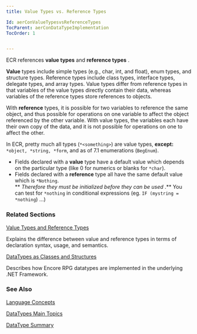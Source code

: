 ```yaml
---
title: Value Types vs. Reference Types

Id: aerConValueTypesvsReferenceTypes
TocParent: aerConDataTypeImplementation
TocOrder: 1


---
```


ECR references **value types** and **reference types** .

**Value** types include simple types (e.g., char, int, and float), enum types, and structure types. Reference types include class types, interface types, delegate types, and array types. Value types differ from reference types in that variables of the value types directly contain their data, whereas variables of the reference types store references to objects. 

With **reference** types, it is possible for two variables to reference the same object, and thus possible for operations on one variable to affect the object referenced by the other variable. With value types, the variables each have their own copy of the data, and it is not possible for operations on one to affect the other. 

In ECR, pretty much all types (```*<something>```) are value types, **except:** ```*object, *string, *form```, and as of 7.1 enumerations (```BegEnum```). 

- Fields declared with a **value** 
                type have a default value which depends on the particular type (like 0 for
                numerics or blanks for ```*char```).
- Fields declared with a **reference**  type all have the same
                default value which is ```*Nothing```. 
                <br /> ** *Therefore they must be initialized before they can be used* .** 
                You can test for ```*nothing``` in conditional expressions (eg. ```
                    IF (mystring =
                    *nothing
                ```) ...)

### Related Sections

[Value Types and Reference Types](aerConValuesTypesandReferenceTypes.html)

Explains the difference between value and reference types in terms of
                declaration syntax, usage, and semantics.


[DataTypes as Classes and Structures](aerConDataTypesasStructuresandClasses.html)

Describes how Encore RPG datatypes are implemented in the underlying .NET Framework.


### See Also
[Language Concepts](aerConLanguageConceptsMain.html)

[DataTypes Main Topics](aerLrfDataTypesMain.html)

[DataType Summary](Data_type_summary.html) 

